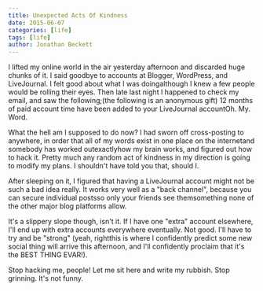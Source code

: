 ```yaml
---
title: Unexpected Acts Of Kindness
date: 2015-06-07
categories: [life]
tags: [life]
author: Jonathan Beckett
---
```


I lifted my online world in the air yesterday afternoon and discarded huge chunks of it. I said goodbye to accounts at Blogger, WordPress, and LiveJournal. I felt good about what I was doingalthough I knew a few people would be rolling their eyes. Then late last night I happened to check my email, and saw the following;(the following is an anonymous gift) 12 months of paid account time have been added to your LiveJournal accountOh. My. Word.

What the hell am I supposed to do now? I had sworn off cross-posting to anywhere, in order that all of my words exist in one place on the internetand somebody has worked outexactlyhow my brain works, and figured out how to hack it. Pretty much any random act of kindness in my direction is going to modify my plans. I shouldn't have told you that, should I.

After sleeping on it, I figured that having a LiveJournal account might not be such a bad idea really. It works very well as a "back channel", because you can secure individual postsso only your friends see themsomething none of the other major blog platforms allow.

It's a slippery slope though, isn't it. If I have one "extra" account elsewhere, I'll end up with extra accounts everywhere eventually. Not good. I'll have to try and be "strong" (yeah, rightthis is where I confidently predict some new social thing will arrive this afternoon, and I'll confidently proclaim that it's the BEST THING EVAR!).

Stop hacking me, people! Let me sit here and write my rubbish. Stop grinning. It's not funny.